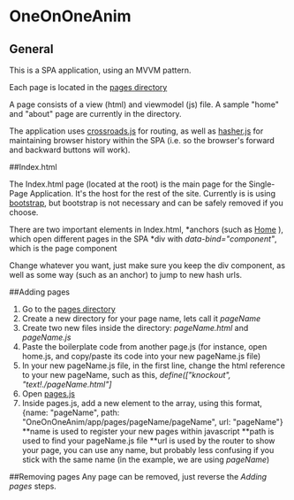 # OneOnOneAnim

## General

This is a SPA application, using an MVVM pattern.

Each page is located in the [pages directory](/app/pages)

A page consists of a view (html) and viewmodel (js) file. A sample "home" and "about" page are currently in the directory.

The application uses [crossroads.js](https://millermedeiros.github.io/crossroads.js/) for routing, as well as [hasher.js](https://github.com/millermedeiros/hasher/) for maintaining browser history within the SPA (i.e. so the browser's forward and backward buttons will work).

##Index.html

The Index.html page (located at the root) is the main page for the Single-Page Application. It's the host for the rest of the site. Currently is is using [bootstrap](http://getbootstrap.com/), but bootstrap is not necessary and can be safely removed if you choose.

There are two important elements in Index.html,
*anchors (such as <a href="#">Home</a> ), which open different pages in the SPA
*div with _data-bind="component"_, which is the page component

Change whatever you want, just make sure you keep the div component, as well as some way (such as an anchor) to jump to new hash urls.

##Adding pages
1. Go to the [pages directory](/app/pages)
2. Create a new directory for your page name, lets call it _pageName_
3. Create two new files inside the directory: _pageName.html_ and _pageName.js_
4. Paste the boilerplate code from another page.js (for instance, open home.js, and copy/paste its code into your new pageName.js file)
5. In your new pageName.js file, in the first line, change the html reference to your new pageName, such as this, _define(["knockout", *"text!./pageName.html"*]_
6. Open [pages.js](/app/pages/pages.js)
7. Inside pages.js, add a new element to the array, using this format, {name: "pageName", path: "OneOnOneAnim/app/pages/pageName/pageName", url: "pageName"}
**name is used to register your new pages within javascript
**path is used to find your pageName.js file
**url is used by the router to show your page, you can use any name, but probably less confusing if you stick with the same name (in the example, we are using _pageName_)

##Removing pages
Any page can be removed, just reverse the _Adding pages_ steps. 


